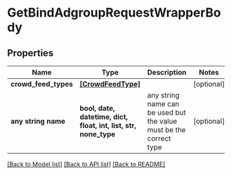 # GetBindAdgroupRequestWrapperBody


## Properties
Name | Type | Description | Notes
------------ | ------------- | ------------- | -------------
**crowd_feed_types** | [**[CrowdFeedType]**](CrowdFeedType.md) |  | [optional] 
**any string name** | **bool, date, datetime, dict, float, int, list, str, none_type** | any string name can be used but the value must be the correct type | [optional]

[[Back to Model list]](../README.md#documentation-for-models) [[Back to API list]](../README.md#documentation-for-api-endpoints) [[Back to README]](../README.md)


